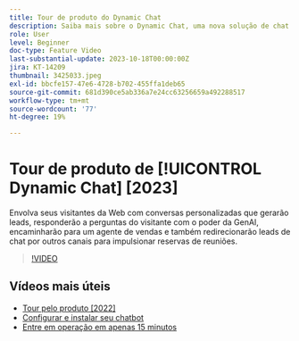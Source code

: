 ```yaml
---
title: Tour de produto do Dynamic Chat
description: Saiba mais sobre o Dynamic Chat, uma nova solução de chat da Adobe criada para os setores de marketing e vendas.
role: User
level: Beginner
doc-type: Feature Video
last-substantial-update: 2023-10-18T00:00:00Z
jira: KT-14209
thumbnail: 3425033.jpeg
exl-id: bbcfe157-47e6-4728-b702-455ffa1deb65
source-git-commit: 681d390ce5ab336a7e24cc63256659a492288517
workflow-type: tm+mt
source-wordcount: '77'
ht-degree: 19%

---
```


# Tour de produto de [!UICONTROL Dynamic Chat] [2023]

Envolva seus visitantes da Web com conversas personalizadas que gerarão leads, responderão a perguntas do visitante com o poder da GenAI, encaminharão para um agente de vendas e também redirecionarão leads de chat por outros canais para impulsionar reservas de reuniões.

>[!VIDEO](https://video.tv.adobe.com/v/3425033/?learn=on)

## Vídeos mais úteis

* [Tour pelo produto [2022]](product-tour-2022.md)
* [Configurar e instalar seu chatbot](setup.md)
* [Entre em operação em apenas 15 minutos](go-live-in-15-minutes.md)
